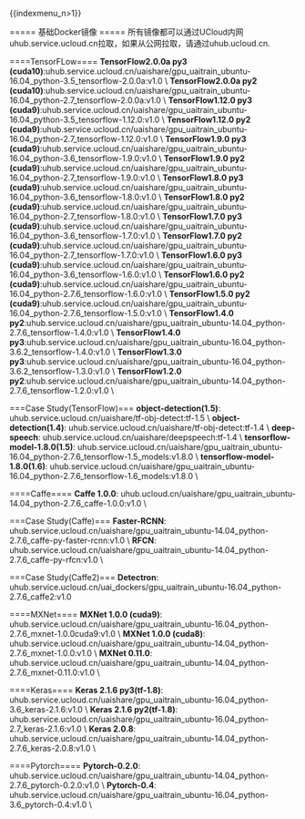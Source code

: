 {{indexmenu_n>1}}


===== 基础Docker镜像  =====
所有镜像都可以通过UCloud内网uhub.service.ucloud.cn拉取，如果从公网拉取，请通过uhub.ucloud.cn.

====TensorFLow====
**TensorFlow2.0.0a py3 (cuda10)**:uhub.service.ucloud.cn/uaishare/gpu\_uaitrain\_ubuntu-16.04\_python-3.5\_tensorflow-2.0.0a:v1.0 \\
**TensorFlow2.0.0a py2 (cuda10)**:uhub.service.ucloud.cn/uaishare/gpu\_uaitrain\_ubuntu-16.04\_python-2.7\_tensorflow-2.0.0a:v1.0 \\
**TensorFlow1.12.0 py3 (cuda9)**:uhub.service.ucloud.cn/uaishare/gpu\_uaitrain\_ubuntu-16.04\_python-3.5\_tensorflow-1.12.0:v1.0 \\
**TensorFlow1.12.0 py2 (cuda9)**:uhub.service.ucloud.cn/uaishare/gpu\_uaitrain\_ubuntu-16.04\_python-2.7\_tensorflow-1.12.0:v1.0 \\
**TensorFlow1.9.0 py3 (cuda9)**:uhub.service.ucloud.cn/uaishare/gpu\_uaitrain\_ubuntu-16.04\_python-3.6\_tensorflow-1.9.0:v1.0 \\
**TensorFlow1.9.0 py2 (cuda9)**:uhub.service.ucloud.cn/uaishare/gpu\_uaitrain\_ubuntu-16.04\_python-2.7\_tensorflow-1.9.0:v1.0 \\
**TensorFlow1.8.0 py3 (cuda9)**:uhub.service.ucloud.cn/uaishare/gpu\_uaitrain\_ubuntu-16.04\_python-3.6\_tensorflow-1.8.0:v1.0 \\
**TensorFlow1.8.0 py2 (cuda9)**:uhub.service.ucloud.cn/uaishare/gpu\_uaitrain\_ubuntu-16.04\_python-2.7\_tensorflow-1.8.0:v1.0 \\
**TensorFlow1.7.0 py3 (cuda9)**:uhub.service.ucloud.cn/uaishare/gpu\_uaitrain\_ubuntu-16.04\_python-3.6\_tensorflow-1.7.0:v1.0 \\
**TensorFlow1.7.0 py2 (cuda9)**:uhub.service.ucloud.cn/uaishare/gpu\_uaitrain\_ubuntu-16.04\_python-2.7\_tensorflow-1.7.0:v1.0 \\
**TensorFlow1.6.0 py3 (cuda9)**:uhub.service.ucloud.cn/uaishare/gpu\_uaitrain\_ubuntu-16.04\_python-3.6\_tensorflow-1.6.0:v1.0 \\
**TensorFlow1.6.0 py2 (cuda9)**:uhub.service.ucloud.cn/uaishare/gpu\_uaitrain\_ubuntu-16.04\_python-2.7.6\_tensorflow-1.6.0:v1.0 \\
**TensorFlow1.5.0 py2 (cuda9)**:uhub.service.ucloud.cn/uaishare/gpu\_uaitrain\_ubuntu-16.04\_python-2.7.6\_tensorflow-1.5.0:v1.0 \\
**TensorFlow1.4.0 py2**:uhub.service.ucloud.cn/uaishare/gpu\_uaitrain\_ubuntu-14.04\_python-2.7.6\_tensorflow-1.4.0:v1.0 \\
**TensorFlow1.4.0 py3**:uhub.service.ucloud.cn/uaishare/gpu\_uaitrain\_ubuntu-16.04\_python-3.6.2\_tensorflow-1.4.0:v1.0 \\
**TensorFlow1.3.0 py3**:uhub.service.ucloud.cn/uaishare/gpu\_uaitrain\_ubuntu-16.04\_python-3.6.2\_tensorflow-1.3.0:v1.0 \\
**TensorFlow1.2.0 py2**:uhub.service.ucloud.cn/uaishare/gpu\_uaitrain\_ubuntu-14.04\_python-2.7.6\_tensorflow-1.2.0:v1.0 \\

===Case Study(TensorFlow)===
**object-detection(1.5)**: uhub.service.ucloud.cn/uaishare/tf-obj-detect:tf-1.5 \\
**object-detection(1.4)**: uhub.service.ucloud.cn/uaishare/tf-obj-detect:tf-1.4 \\
**deep-speech**: uhub.service.ucloud.cn/uaishare/deepspeech:tf-1.4 \\
**tensorflow-model-1.8.0(1.5)**:  uhub.service.ucloud.cn/uaishare/gpu\_uaitrain\_ubuntu-16.04\_python-2.7.6\_tensorflow-1.5\_models:v1.8.0 \\
**tensorflow-model-1.8.0(1.6)**:  uhub.service.ucloud.cn/uaishare/gpu\_uaitrain\_ubuntu-16.04\_python-2.7.6\_tensorflow-1.6\_models:v1.8.0 \\

====Caffe====
**Caffe 1.0.0**: uhub.ucloud.cn/uaishare/gpu\_uaitrain\_ubuntu-14.04\_python-2.7.6\_caffe-1.0.0:v1.0 \\

===Case Study(Caffe)===
**Faster-RCNN**: uhub.service.ucloud.cn/uaishare/gpu\_uaitrain\_ubuntu-14.04\_python-2.7.6\_caffe-py-faster-rcnn:v1.0 \\
**RFCN**: uhub.service.ucloud.cn/uaishare/gpu\_uaitrain\_ubuntu-14.04\_python-2.7.6\_caffe-py-rfcn:v1.0 \\

===Case Study(Caffe2)===
**Detectron**: uhub.service.ucloud.cn/uai\_dockers/gpu\_uaitrain\_ubuntu-16.04\_python-2.7.6\_caffe2:v1.0

====MXNet====
**MXNet 1.0.0 (cuda9)**: uhub.service.ucloud.cn/uaishare/gpu\_uaitrain\_ubuntu-16.04\_python-2.7.6\_mxnet-1.0.0cuda9:v1.0 \\
**MXNet 1.0.0 (cuda8)**: uhub.service.ucloud.cn/uaishare/gpu\_uaitrain\_ubuntu-14.04\_python-2.7.6\_mxnet-1.0.0:v1.0 \\
**MXNet 0.11.0**: uhub.service.ucloud.cn/uaishare/gpu\_uaitrain\_ubuntu-14.04\_python-2.7.6\_mxnet-0.11.0:v1.0 \\

====Keras====
**Keras 2.1.6 py3(tf-1.8)**: uhub.service.ucloud.cn/uaishare/gpu\_uaitrain\_ubuntu-16.04\_python-3.6\_keras-2.1.6:v1.0 \\
**Keras 2.1.6 py2(tf-1.8)**: uhub.service.ucloud.cn/uaishare/gpu\_uaitrain\_ubuntu-16.04\_python-2.7\_keras-2.1.6:v1.0 \\
**Keras 2.0.8**: uhub.service.ucloud.cn/uaishare/gpu\_uaitrain\_ubuntu-14.04\_python-2.7.6\_keras-2.0.8:v1.0 \\

====Pytorch====
**Pytorch-0.2.0**: uhub.service.ucloud.cn/uaishare/gpu\_uaitrain\_ubuntu-14.04\_python-2.7.6\_pytorch-0.2.0:v1.0 \\
**Pytorch-0.4**: uhub.service.ucloud.cn/uaishare/gpu\_uaitrain\_ubuntu-16.04\_python-3.6\_pytorch-0.4:v1.0 \\